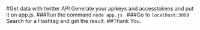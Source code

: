 #Get data with twitter API
Generate your apikeys and accesstokens and put it on app.js.
###Run the command
``node app.js
``
###Go to
``localhost:3000
``
Search for a Hashtag and get the result.
##Thank You.